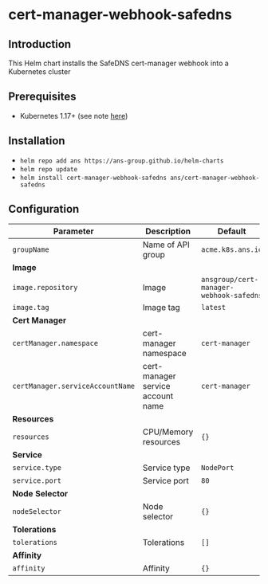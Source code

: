 # cert-manager-webhook-safedns

## Introduction

This Helm chart installs the SafeDNS cert-manager webhook into a Kubernetes cluster

## Prerequisites

* Kubernetes 1.17+ (see note [here](https://github.com/ans-group/cert-manager-webhook-safedns#installing))

## Installation

* `helm repo add ans https://ans-group.github.io/helm-charts`
* `helm repo update`
* `helm install cert-manager-webhook-safedns ans/cert-manager-webhook-safedns`

## Configuration

| Parameter | Description | Default |
| --------- | ----------- | ------- |
| `groupName`                       | Name of API group                 | `acme.k8s.ans.io` |
| **Image** |
| `image.repository`                | Image                             | `ansgroup/cert-manager-webhook-safedns` |
| `image.tag`                       | Image tag                         | `latest` |
| **Cert Manager** |
| `certManager.namespace`           | cert-manager namespace            | `cert-manager` |
| `certManager.serviceAccountName`  | cert-manager service account name | `cert-manager` |
| **Resources** |
| `resources`                       | CPU/Memory resources              | `{}` |
| **Service** |
| `service.type`                    | Service type                      | `NodePort` |
| `service.port`                    | Service port                      | `80` |
| **Node Selector** |
| `nodeSelector`                    | Node selector                     | `{}` |
| **Tolerations** |
| `tolerations`                     | Tolerations                       | `[]` |
| **Affinity** |
| `affinity`                        | Affinity                          | `{}` |
